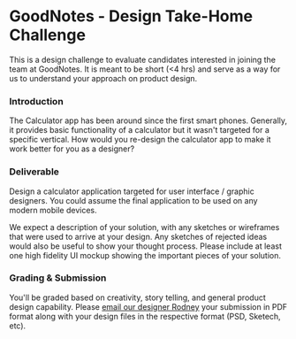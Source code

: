 GoodNotes - Design Take-Home Challenge
===
This is a design challenge to evaluate candidates interested in joining the team at GoodNotes. It is meant to be short (<4 hrs) and serve as a way for us to understand your approach on product design.

### Introduction

The Calculator app has been around since the first  smart phones. Generally, it provides basic functionality of a calculator but it wasn't targeted for a specific vertical. How would you re-design the calculator app to make it work better for you as a designer?

### Deliverable
Design a calculator application targeted for user interface / graphic designers. You could assume the final application to be used on any modern mobile devices.

We expect a description of your solution, with any sketches or wireframes that were used to arrive at your design. Any sketches of rejected ideas would also be useful to show your thought process. Please include at least one high fidelity UI mockup showing the important pieces of your solution.

### Grading & Submission
You'll be graded based on creativity, story telling, and general product design capability. Please [email our designer Rodney](mailto:rodney@goodnotes.com?subject=GoodNotes) your submission in PDF format along with your design files in the respective format (PSD, Sketech, etc).
